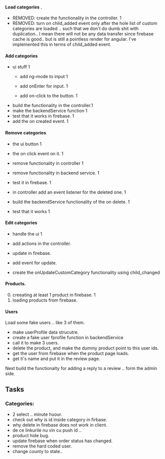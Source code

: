 #### Load categories .
- REMOVED: create the functionality in the controller. 1
- REMOVED:  turn on child_added event only after the hole list of custom categories are loaded .. such that we don't do dumb shit with duplication..
I mean there will not be any data transfer since firebase cache is good.. but is still a pointless render for angular.
I've implemented this in terms of child_added event.

#### Add categories
- ui stuff 1
  - add ng-mode to input 1
  - add onEnter for input. 1

  - add on-click to the button. 1
- build the functionality in the controller.1
- make the backendService function 1
- test that it works in firebase. 1
- add the on created event. 1


#### Remove categories
- the ui button 1
- the on click event on it. 1
- remove functionality in controller   1
- remove functionality in backend service. 1
- test it in firebase. 1

- in controller add an event listener for the deleted one. 1
- build the backendService functionality of the on delete. 1
- test that it works 1


#### Edit categories
- handle the ui 1
- add actions in the controller.
- update in firebase.

- add event for update.
- create the onUpdateCustomCategory functionality using child_changed



#### Products.
0. creeating at least 1 product in firebase. 1
1. loading products from firebase.


#### Users
Load some fake users .. like 3 of them.
  - make userProfile data strucutre.
  - create a fake user fprofile function in backendService
  - call it to make 3 users.
  - delete the product, and make the dummy product point to this user ids.
  - get the user from firebase when the product page loads.
  - get ti's name and put it in the review page.

Next build the functionalty for adding a reply to a review .. form the admin side.






## Tasks

### Categories:


- 2 select .. minute huour.
- check out why is id inside category in firbase.
- why delete in firebase does not work in client.
- de ce linkurile nu vin cu push id ..
- product hide bug.
- update firebase when order status has changed.
- remove the hard coded user.
- change county to state..
